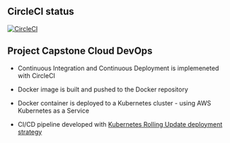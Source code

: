## CircleCI status
[![CircleCI](https://circleci.com/gh/vvenera/capstone-cloud-devops/tree/master.svg?style=svg)](https://circleci.com/gh/vvenera/capstone-cloud-devops/tree/master)

## Project Capstone Cloud DevOps

- Continuous Integration and Continuous Deployment is implemeneted with CircleCI

- Docker image is built and pushed to the Docker repository
- Docker container is deployed to a Kubernetes cluster - using AWS Kubernetes as a Service
- CI/CD pipeline developed with [Kubernetes Rolling Update deployment strategy ](https://kubernetes.io/docs/tutorials/kubernetes-basics/update/update-intro/)
